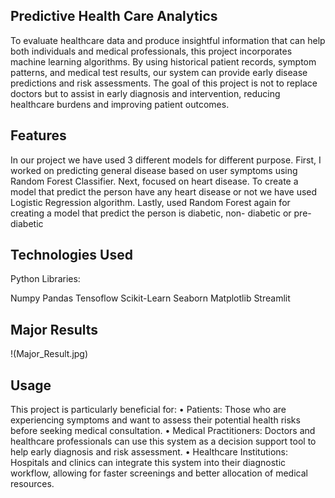 **Predictive Health Care Analytics**
-------------------
To evaluate healthcare data and produce insightful information that can help both individuals and medical professionals, this project incorporates machine learning algorithms.
By using historical patient records, symptom patterns, and medical test results, our system can provide early disease predictions and risk assessments.
The goal of this project is not to replace doctors but to assist in early diagnosis and intervention, reducing healthcare burdens and improving patient outcomes.

**Features**
-------------------
In our project we have used 3 different models for different purpose.
First, I worked on predicting general disease based on user symptoms using Random Forest Classifier.
Next, focused on heart disease. To create a model that predict the person have any heart disease or not we have used Logistic Regression algorithm.
Lastly, used Random Forest again for creating a model that predict the person is diabetic, non- diabetic or pre- diabetic

**Technologies Used**
-------------------
Python Libraries:

  Numpy
  Pandas
  Tensoflow
  Scikit-Learn
  Seaborn
  Matplotlib
  Streamlit

**Major Results**
-------------------
!(Major_Result.jpg)

**Usage**
-------------------
This project is particularly beneficial for:
• Patients: Those who are experiencing symptoms and want to assess their potential health risks before seeking medical consultation.
• Medical Practitioners: Doctors and healthcare professionals can use this system as a decision support tool to help early diagnosis and risk assessment.
• Healthcare Institutions: Hospitals and clinics can integrate this system into their diagnostic workflow, allowing for faster screenings and better allocation of medical resources.



